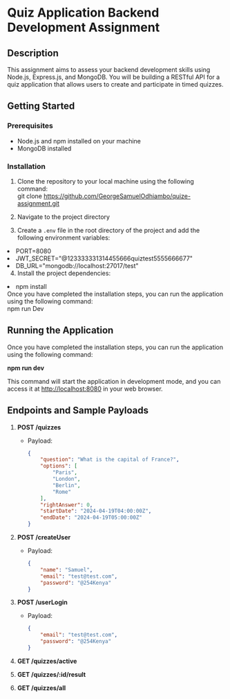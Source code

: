 # Quiz Application Backend Development Assignment

## Description

This assignment aims to assess your backend development skills using Node.js, Express.js, and MongoDB. You will be building a RESTful API for a quiz application that allows users to create and participate in timed quizzes.

## Getting Started

### Prerequisites

- Node.js and npm installed on your machine
- MongoDB installed

### Installation

1. Clone the repository to your local machine using the following command:<br>
git clone https://github.com/GeorgeSamuelOdhiambo/quize-assignment.git

2. Navigate to the project directory

3. Create a `.env` file in the root directory of the project and add the following environment variables:<br>

<li>PORT=8080
<li>JWT_SECRET="@123333331314455666quiztest5555666677"
<li>DB_URL="mongodb://localhost:27017/test"


4. Install the project dependencies:<br>
<li>npm install<br> Once you have completed the installation steps, you can run the application using the following command:<br> npm run Dev

## Running the Application

Once you have completed the installation steps, you can run the application using the following command:<br>

<b>npm run dev</b>

This command will start the application in development mode, and you can access it at [http://localhost:8080](http://localhost:8080) in your web browser.

## Endpoints and Sample Payloads

1. **POST /quizzes**
   - Payload:
     ```json
     {
         "question": "What is the capital of France?",
         "options": [
             "Paris",
             "London",
             "Berlin",
             "Rome"
         ],
         "rightAnswer": 0,
         "startDate": "2024-04-19T04:00:00Z",
         "endDate": "2024-04-19T05:00:00Z"
     }
     ```

2. **POST /createUser**
   - Payload:
     ```json
     {
         "name": "Samuel",
         "email": "test@test.com",
         "password": "@254Kenya"
     }
     ```

3. **POST /userLogin**
   - Payload:
     ```json
     {
         "email": "test@test.com",
         "password": "@254Kenya"
     }
     ```

4. **GET /quizzes/active**

5. **GET /quizzes/:id/result**

6. **GET /quizzes/all**